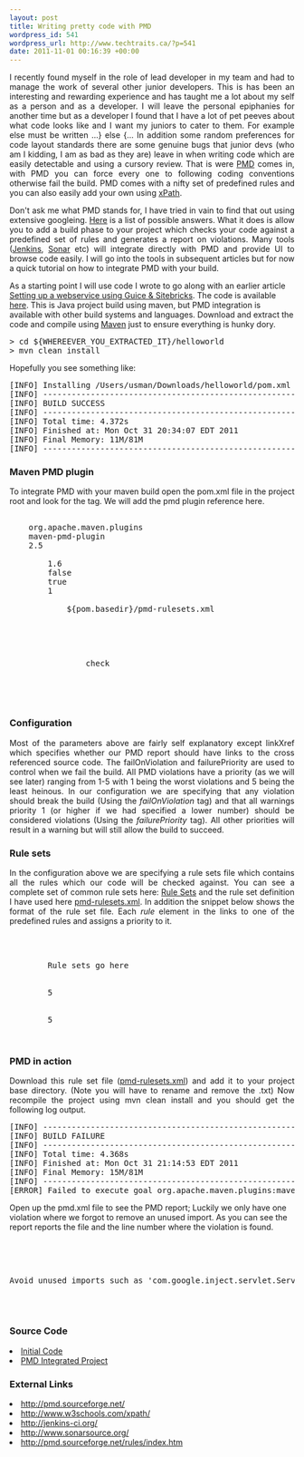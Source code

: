 ```yaml
--- 
layout: post
title: Writing pretty code with PMD
wordpress_id: 541
wordpress_url: http://www.techtraits.ca/?p=541
date: 2011-11-01 00:16:39 +00:00
---
```

<p style="text-align: justify;">
I recently found myself in the role of lead developer in my team and had to manage the work of several other junior developers. This is has been an interesting and rewarding experience and has taught me a lot about my self as a person and as a developer. I will leave the personal epiphanies for another time but as a developer I found that I have a lot of pet peeves about what code looks like and I want my juniors to cater to them. For example else must be written ...} else {... In addition some random preferences for code layout standards there are some genuine bugs that junior devs (who am I kidding, I am as bad as they are) leave in when writing code which are easily detectable and using a cursory review. That is were <a href="http://pmd.sourceforge.net/" title="PMD">PMD</a> comes in, with PMD you can force every one to following coding conventions otherwise fail the build. PMD comes with a nifty set of predefined rules and you can also easily add your own using <a href="http://www.w3schools.com/xpath/" title="xPath" target="_blank">xPath</a>. 
<!--more-->
<p style="text-align: justify;">
Don't ask me what PMD stands for, I have tried in vain to find that out using extensive googleing. <a href="http://pmd.sourceforge.net/meaning.html" title="What does PMD Mean" target="_blank">Here</a> is a list of possible answers. What it does is allow you to add a build phase to your project which checks your code against a predefined set of rules and generates a report on violations. Many tools (<a href="http://jenkins-ci.org/" title="Jenkins" target="_blank">Jenkins</a>, <a href="http://www.sonarsource.org/" title="Sonar" target="_blank">Sonar</a> etc) will integrate directly with PMD and provide UI to browse code easily. I will go into the tools in subsequent articles but for now a quick tutorial on how to integrate PMD with your build. 

As a starting point I will use code I wrote to go along with an earlier article <a href="http://www.techtraits.ca/five-minute-guide-to-setting-up-a-java-webserver/" title="Setting up a webservice using Guice & Sitebricks" target="_blank">Setting up a webservice using Guice & Sitebricks</a>. The code is available <a href="http://www.techtraits.ca/wp-content/uploads/2011/06/helloworld.zip" title="Hello World">here</a>. This is Java project build using maven, but PMD integration is available with other build systems and languages. Download and extract the code and compile using <a href="http://maven.apache.org/ref/3.0/" title="Maven 3" target="_blank">Maven</a> just to ensure everything is hunky dory.  
<pre lang="bash">
> cd ${WHEREEVER_YOU_EXTRACTED_IT}/helloworld
> mvn clean install
</pre>

Hopefully you see something like:
<pre lang="bash">
[INFO] Installing /Users/usman/Downloads/helloworld/pom.xml to /Users/usman/.m2/repository/com/flybynight/helloworld/helloworld/1.0-SNAPSHOT/helloworld-1.0-SNAPSHOT.pom
[INFO] ------------------------------------------------------------------------
[INFO] BUILD SUCCESS
[INFO] ------------------------------------------------------------------------
[INFO] Total time: 4.372s
[INFO] Finished at: Mon Oct 31 20:34:07 EDT 2011
[INFO] Final Memory: 11M/81M
[INFO] ------------------------------------------------------------------------
</pre>


<h3>Maven PMD plugin</h3>
<p style="text-align: justify;">
To integrate PMD with your maven build open the pom.xml file in the project root and look for the <plugins> tag. We will add the pmd plugin reference here. 

<pre lang="xml">
<plugin>
	<groupId>org.apache.maven.plugins</groupId>
	<artifactId>maven-pmd-plugin</artifactId>
	<version>2.5</version>
	<configuration>
		<targetJdk>1.6</targetJdk>
		<linkXref>false</linkXref>
		<failOnViolation>true</failOnViolation>
		<failurePriority>1</failurePriority>
		<rulesets>
			<ruleset>${pom.basedir}/pmd-rulesets.xml</ruleset>
		</rulesets>
	</configuration>
	<executions>
		<execution>
			<goals>
				<goal>check</goal>
			</goals>
		</execution>
	</executions>
</plugin> 
</pre>

<h3>Configuration</h3>
<p style="text-align: justify;">
Most of the parameters above are fairly self explanatory except linkXref which specifies whether our PMD report should have links to the cross referenced source code. The failOnViolation and  failurePriority are used to control when we fail the build. All PMD violations have a priority (as we will see later) ranging from 1-5 with 1 being the worst violations and 5 being the least heinous. In our configuration we are specifying that any violation should break the build (Using the <em>failOnViolation</em> tag) and that all warnings priority 1 (or higher if we had specified a lower number) should be considered violations (Using the <em>failurePriority</em> tag). All other priorities will result in a warning but will still allow the build to succeed. 

<h3>Rule sets</h3>
<p style="text-align: justify;">
In the configuration above we are specifying a rule sets file which contains all the rules which our code will be checked against. You can see a complete set of common rule sets here: <a href="http://pmd.sourceforge.net/rules/index.html" title="Rule Sets" target="_blank">Rule Sets</a> and the rule set definition I have used here <a href='http://www.techtraits.ca/wp-content/uploads/2011/11/pmd-rulesets.xml_.txt'>pmd-rulesets.xml</a>. In addition the snippet below shows the format of the rule set file. Each <em>rule</em> element in the links to one of the predefined rules and assigns a priority to it. 

<pre lang="xml">
<?xml version="1.0"?>
<ruleset name="PMD-Rules">
	<description>
		Rule sets go here
	</description>
	<rule ref="rulesets/basic.xml/BooleanInstantiation">
		<priority>5</priority>
	</rule> 
	<rule ref="rulesets/basic.xml/CollapsibleIfStatements">
		<priority>5</priority>
	</rule> 
</ruleset>
</pre>

<h3>PMD in action</h3>
<p style="text-align: justify;">
Download this rule set file (<a href='http://www.techtraits.ca/wp-content/uploads/2011/11/pmd-rulesets.xml_.txt'>pmd-rulesets.xml</a>) and add it to your project base directory. (Note you will have to rename and remove the .txt) Now recompile the project using mvn clean install and you should get the following log output. 
<pre lang="bash">
[INFO] ------------------------------------------------------------------------
[INFO] BUILD FAILURE
[INFO] ------------------------------------------------------------------------
[INFO] Total time: 4.368s
[INFO] Finished at: Mon Oct 31 21:14:53 EDT 2011
[INFO] Final Memory: 15M/81M
[INFO] ------------------------------------------------------------------------
[ERROR] Failed to execute goal org.apache.maven.plugins:maven-pmd-plugin:2.5:check (default) on project helloworld: You have 1 PMD violation. For more details see:/XXXXXXXXXX/helloworld/target/pmd.xml -> [Help 1]
</pre>

Open up the pmd.xml file to see the PMD report; Luckily we only have one violation where we forgot to remove an unused import. As you can see the report reports the file and the line number where the violation is found. 

<pre lang="xml">
<?xml version="1.0" encoding="UTF-8"?>
<pmd version="4.2.5" timestamp="2011-10-31T21:14:52.771">
<file name="/Users/usman/Downloads/helloworld/src/main/java/com/flybynight/helloworld/GuiceCreator.java">
<violation beginline="7" endline="7" begincolumn="1" endcolumn="47" rule="UnusedImports" ruleset="Import Statement Rules" package="com.flybynight.helloworld" externalInfoUrl="http://pmd.sourceforge.net/rules/imports.html#UnusedImports" priority="1">
Avoid unused imports such as 'com.google.inject.servlet.ServletModule'
</violation>
</file>
</pmd>
</pre>

<h3>Source Code</h3>
	<li><a href="http://www.techtraits.ca/wp-content/uploads/2011/06/helloworld.zip" title="Initial Code" target="_blank">Initial Code</a></li>
	<li><a href='http://www.techtraits.ca/wp-content/uploads/2011/11/helloworld.zip'>PMD Integrated Project</a></li>


<h3>External Links</h3>
<p style="text-align: justify;">
	<li><a href="http://pmd.sourceforge.net/" title="PMD">http://pmd.sourceforge.net/</a></li>
	<li><a href="http://www.w3schools.com/xpath/" title="XPath">http://www.w3schools.com/xpath/</a></li>
	<li><a href="http://jenkins-ci.org/" title="Jenkins" target="_blank">http://jenkins-ci.org/</a></li>
	<li><a href="http://www.sonarsource.org/" title="Sonar" target="_blank">http://www.sonarsource.org/</a></li>
	<li><a href="http://pmd.sourceforge.net/rules/index.htm" title="Rule Sets" target="_blank">http://pmd.sourceforge.net/rules/index.htm</a></li>




